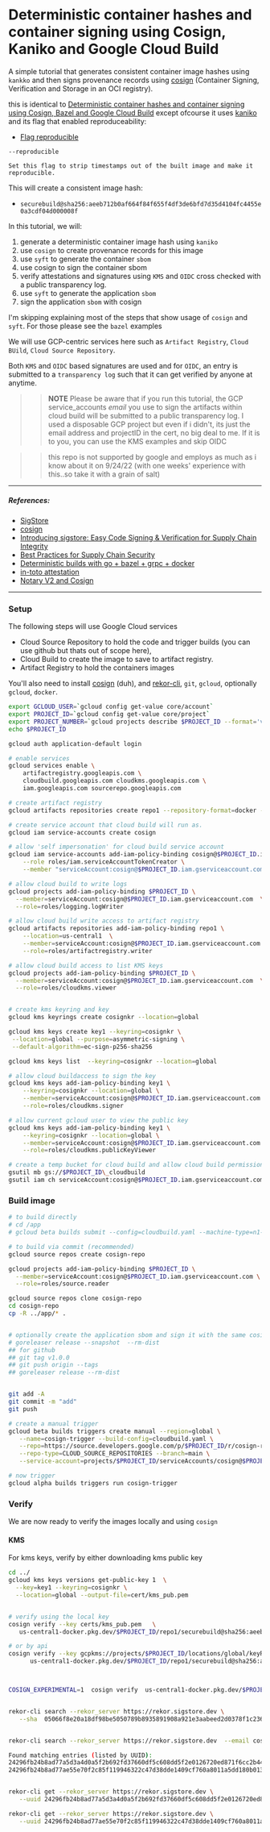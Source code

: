 # Deterministic container hashes and container signing using Cosign, Kaniko and Google Cloud Build

A simple tutorial that generates consistent container image hashes using `kankko` and then signs provenance records using [cosign](https://github.com/sigstore/cosign) (Container Signing, Verification and Storage in an OCI registry).


this is identical to [Deterministic container hashes and container signing using Cosign, Bazel and Google Cloud Build](https://github.com/salrashid123/cosign_bazel_cloud_build) except ofcourse it uses [kaniko](https://github.com/GoogleContainerTools/kaniko) and its flag that enabled reproduceability:


- [Flag reproducible](https://github.com/GoogleContainerTools/kaniko#flag---reproducible)

```
--reproducible

Set this flag to strip timestamps out of the built image and make it reproducible.
```

This will create a consistent image hash:

* `securebuild@sha256:aeeb712b0af664f84f655f4df3de6bfd7d35d4104fc4455e0a3cdf04d000008f`



In this tutorial, we will:

1. generate a deterministic container image hash using  `kaniko`
2. use `cosign` to create provenance records for this image
3. use `syft` to generate the container `sbom`
4. use cosign to sign the container sbom
5. verify attestations and signatures using `KMS` and `OIDC` cross checked with a public transparency log.
6. use `syft` to generate the application `sbom`
7. sign the application `sbom` with cosign

I'm skipping explaining most of the steps that show usage of `cosign` and `syft`.  For those please see the `bazel` examples


We will use GCP-centric services here such as `Artifact Registry`, `Cloud BUild`, `Cloud Source Repository`.  

Both `KMS` and `OIDC` based signatures are used and for `OIDC`, an entry is submitted to a `transparency log` such that it can get verified by anyone at anytime.

>> **NOTE** Please be aware that if you run this tutorial, the GCP service_accounts _email_ you use to sign the artifacts within cloud build will be submitted to a public transparency log.  I used a disposable GCP project but even if i didn't, its just the email address and projectID in the cert, no big deal to me.  If it is to you, you can use the KMS examples and skip OIDC

>> this repo is not supported by google and employs as much as i know about it on 9/24/22 (with one weeks' experience with this..so take it with a grain of salt)

---

##### References:

* [SigStore](https://docs.sigstore.dev/)
* [cosign](https://github.com/sigstore/cosign)
* [Introducing sigstore: Easy Code Signing & Verification for Supply Chain Integrity](https://security.googleblog.com/2021/03/introducing-sigstore-easy-code-signing.html)
* [Best Practices for Supply Chain Security](https://dlorenc.medium.com/policy-and-attestations-89650fd6f4fa)
* [Deterministic builds with go + bazel + grpc + docker](https://github.com/salrashid123/go-grpc-bazel-docker)
* [in-toto attestation](https://docs.sigstore.dev/cosign/attestation/)
* [Notary V2 and Cosign](https://dlorenc.medium.com/notary-v2-and-cosign-b816658f044d)

---

### Setup

The following steps will use Google Cloud services 

* Cloud Source Repository to hold the code and trigger builds (you can use github but thats out of scope here),
* Cloud Build to create the image to save to artifact registry.
* Artifact Registry to hold the containers images

You'll also need to install [cosign](https://docs.sigstore.dev/cosign/installation/) (duh), and [rekor-cli](https://docs.sigstore.dev/rekor/installation), `git`, `gcloud`, optionally `gcloud`, `docker`.

```bash
export GCLOUD_USER=`gcloud config get-value core/account`
export PROJECT_ID=`gcloud config get-value core/project`
export PROJECT_NUMBER=`gcloud projects describe $PROJECT_ID --format='value(projectNumber)'`
echo $PROJECT_ID

gcloud auth application-default login

# enable services
gcloud services enable \
    artifactregistry.googleapis.com \
    cloudbuild.googleapis.com cloudkms.googleapis.com \
    iam.googleapis.com sourcerepo.googleapis.com

# create artifact registry
gcloud artifacts repositories create repo1 --repository-format=docker --location=us-central1

# create service account that cloud build will run as.
gcloud iam service-accounts create cosign

# allow 'self impersonation' for cloud build service account
gcloud iam service-accounts add-iam-policy-binding cosign@$PROJECT_ID.iam.gserviceaccount.com \
    --role roles/iam.serviceAccountTokenCreator \
    --member "serviceAccount:cosign@$PROJECT_ID.iam.gserviceaccount.com"

# allow cloud build to write logs
gcloud projects add-iam-policy-binding $PROJECT_ID \
  --member=serviceAccount:cosign@$PROJECT_ID.iam.gserviceaccount.com  \
  --role=roles/logging.logWriter

# allow cloud build write access to artifact registry
gcloud artifacts repositories add-iam-policy-binding repo1 \
    --location=us-central1  \
    --member=serviceAccount:cosign@$PROJECT_ID.iam.gserviceaccount.com \
    --role=roles/artifactregistry.writer

# allow cloud build access to list KMS keys
gcloud projects add-iam-policy-binding $PROJECT_ID \
  --member=serviceAccount:cosign@$PROJECT_ID.iam.gserviceaccount.com  \
  --role=roles/cloudkms.viewer


# create kms keyring and key
gcloud kms keyrings create cosignkr --location=global

gcloud kms keys create key1 --keyring=cosignkr \
 --location=global --purpose=asymmetric-signing \
 --default-algorithm=ec-sign-p256-sha256

gcloud kms keys list  --keyring=cosignkr --location=global

# allow cloud buildaccess to sign the key
gcloud kms keys add-iam-policy-binding key1 \
    --keyring=cosignkr --location=global \
    --member=serviceAccount:cosign@$PROJECT_ID.iam.gserviceaccount.com \
    --role=roles/cloudkms.signer

# allow current gcloud user to view the public key
gcloud kms keys add-iam-policy-binding key1 \
    --keyring=cosignkr --location=global \
    --member=serviceAccount:cosign@$PROJECT_ID.iam.gserviceaccount.com  \
    --role=roles/cloudkms.publicKeyViewer

# create a temp bucket for cloud build and allow cloud build permissions to use it
gsutil mb gs://$PROJECT_ID\_cloudbuild
gsutil iam ch serviceAccount:cosign@$PROJECT_ID.iam.gserviceaccount.com:objectAdmin gs://$PROJECT_ID\_cloudbuild
```

### Build image

```bash
# to build directly
# cd /app
# gcloud beta builds submit --config=cloudbuild.yaml --machine-type=n1-highcpu-32

# to build via commit (recommended)
gcloud source repos create cosign-repo

gcloud projects add-iam-policy-binding $PROJECT_ID \
  --member=serviceAccount:cosign@$PROJECT_ID.iam.gserviceaccount.com \
  --role=roles/source.reader

gcloud source repos clone cosign-repo
cd cosign-repo
cp -R ../app/* .


# optionally create the application sbom and sign it with the same cosign keypair
# goreleaser release --snapshot  --rm-dist 
## for github
## git tag v1.0.0
## git push origin --tags
## goreleaser release --rm-dist


git add -A
git commit -m "add"
git push 

# create a manual trigger
gcloud beta builds triggers create manual --region=global \
   --name=cosign-trigger --build-config=cloudbuild.yaml \
   --repo=https://source.developers.google.com/p/$PROJECT_ID/r/cosign-repo \
   --repo-type=CLOUD_SOURCE_REPOSITORIES --branch=main \
   --service-account=projects/$PROJECT_ID/serviceAccounts/cosign@$PROJECT_ID.iam.gserviceaccount.com 

# now trigger
gcloud alpha builds triggers run cosign-trigger
```


### Verify

We are now ready to verify the images locally and using `cosign`


#### KMS

For kms keys, verify by either downloading kms public key

```bash
cd ../
gcloud kms keys versions get-public-key 1  \
  --key=key1 --keyring=cosignkr \
  --location=global --output-file=cert/kms_pub.pem


# verify using the local key 
cosign verify --key certs/kms_pub.pem   \
   us-central1-docker.pkg.dev/$PROJECT_ID/repo1/securebuild@sha256:aeeb712b0af664f84f655f4df3de6bfd7d35d4104fc4455e0a3cdf04d000008f  | jq '.'

# or by api
cosign verify --key gcpkms://projects/$PROJECT_ID/locations/global/keyRings/cosignkr/cryptoKeys/key1/cryptoKeyVersions/1 \
      us-central1-docker.pkg.dev/$PROJECT_ID/repo1/securebuild@sha256:aeeb712b0af664f84f655f4df3de6bfd7d35d4104fc4455e0a3cdf04d000008f | jq '.'



COSIGN_EXPERIMENTAL=1  cosign verify  us-central1-docker.pkg.dev/$PROJECT_ID/repo1/securebuild@sha256:aeeb712b0af664f84f655f4df3de6bfd7d35d4104fc4455e0a3cdf04d000008f | jq '.'


rekor-cli search --rekor_server https://rekor.sigstore.dev \
   --sha  05066f8e20a18df98be5050789b8935891908a921e3aabeed2d0378f1c236d88


rekor-cli search --rekor_server https://rekor.sigstore.dev  --email cosign@$PROJECT_ID.iam.gserviceaccount.com

Found matching entries (listed by UUID):
24296fb24b8ad77a5d3a4d0a5f2b692fd37660df5c608dd5f2e0126720ed871f6cc2b44083398f7d
24296fb24b8ad77ae55e70f2c85f119946322c47d38dde1409cf760a8011a5dd180b01309095cc3a


rekor-cli get --rekor_server https://rekor.sigstore.dev \
   --uuid 24296fb24b8ad77a5d3a4d0a5f2b692fd37660df5c608dd5f2e0126720ed871f6cc2b44083398f7d

rekor-cli get --rekor_server https://rekor.sigstore.dev \
   --uuid 24296fb24b8ad77ae55e70f2c85f119946322c47d38dde1409cf760a8011a5dd180b01309095cc3a        
```

